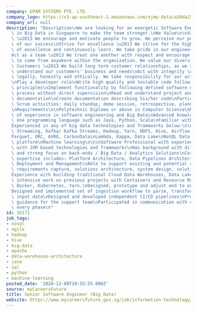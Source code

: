 ```yaml
---
company: EPAM SYSTEMS PTE. LTD.
company_logo: https://s3-ap-southeast-1.amazonaws.com/ojmp-data/a30da25ae34f91f4ffe0322971c262da/epam-systems.jpg
company_url: null
description: "Description\nWe are looking for an energetic Software Engineer specialized\
  \ in Big Data in Singapore to make the team stronger.\nWe Value\n\nValue the individuals\
  \ \u2013 We encourage and motivate people to grow. We perceive our people as a source\
  \ of our success\nStrive for excellence \u2013 We strive for the highest standards\
  \ of excellence and continuously learn. We take pride in our engineering and accomplishments\n\
  Act as a team \u2013 We treat one another with respect and encourage the best ideas\
  \ to come from anywhere within the organization. We value our diversity\nFocus on\
  \ Customers \u2013 We build long term customer relationships, as we strive to always\
  \ understand our customers' business and needs\nAct with integrity \u2013 We operate\
  \ legally, honestly and ethically. We take responsibility for our actions.\n\nResponsibilities\n\
  \nPlay a developer role\nWrite high quality and testable code following clean code\
  \ principles\nImplement functionality by following defined software development\
  \ process without direct supervision\nRead and understand project and requirement\
  \ documentation\nCreate documentation describing his/her code\nParticipate in Agile\
  \ Scrum activities: daily standup, demo session, retrospective, planning, etc.\n\
  \nRequirements\n\nPolytechnic Diploma or above in Computer Science\nMinimum 3 years\
  \ of experience in software engineering and Big Data\nAdvanced knowledge at least\
  \ one programming language such as Java, Python, Scala\nFamiliar with SQL, Bash\n\
  Experienced in any of big data technologies and frameworks below:\n\n\nSpark, Spark\
  \ Streaming, Kafka/ Kafka Streams, Hadoop, Yarn, HDFS, Hive, Airflow, Jupyter\n\
  Parquet, ORC, AVRO, CarbonData\nLambda, Kappa, Data Lake\nNoSQL Data Bases\nData\
  \ platform\nMachine learning\n\n\nSoftware Professional with experience in IT mostly\
  \ with JVM based technologies and frameworks\nHas background with different platforms\
  \ and strong focus on back-ends / Big Data / Analytics Solutions\nCore professional\
  \ expertise includes: Platform Architecture, Data Pipelines Architecture, Infrastructure\
  \ Deployment and Management\nAble to support existing and potential customers with\
  \ requirements capture, solutions architecture, system design, solution prototyping\n\
  Experience with building traditional Cloud Data Warehouses, Data Lakes. Close and\
  \ intensive work on previous projects with Containers and Resource Management systems:\
  \ Docker, Kubernetes, Yarn.\nDesigned, prototype and adjust end to end solution\n\
  Designed and implemented set of ingestion workflow to parse, transform and validate\
  \ input data\nDesigned and developed independent CI/CD pipelines\nProvided technical\
  \ guidance for the support team\nParticipated in communication with customer on\
  \ every phase\n"
id: 16171
job_tags:
- nosql
- agile
- hadoop
- hive
- big-data
- apache
- data-warehouse-architecture
- java
- sql
- python
- machine-learning
posted_date: '2020-12-08T10:55:55.000Z'
source: myCareersFuture
title: Senior Software Engineer (Big Data)
website: https://www.mycareersfuture.gov.sg/job/information-technology/senior-software-engineer-epam-systems-44dae8ca4ee9dba9c5434336b1fb82c5
---
```

